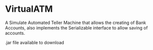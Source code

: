 # VirtualATM
A Simulate Automated Teller Machine that allows the creating of Bank Accounts, also implements the Serializable interface to allow saving of accounts.

.jar file available to download
